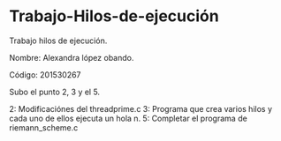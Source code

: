 # Trabajo-Hilos-de-ejecución

Trabajo hilos de ejecución.

Nombre: Alexandra lópez obando.

Código: 201530267


Subo el punto 2, 3 y el 5. 

2: Modificaciónes  del threadprime.c
3: Programa que  crea varios hilos y cada uno de ellos ejecuta un hola n.
5: Completar el programa de riemann_scheme.c
